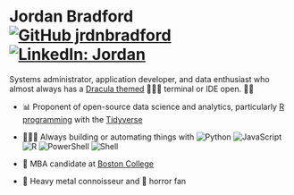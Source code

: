 # Jordan Bradford [![GitHub jrdnbradford](https://img.shields.io/github/followers/jrdnbradford?label=follow&style=social)](https://github.com/jrdnbradford) [![LinkedIn: Jordan](https://img.shields.io/badge/-Jordan-blue?style=flat-square&logo=Linkedin&logoColor=white&link=https://www.linkedin.com/in/jrdnbradford/)](https://www.linkedin.com/in/jrdnbradford/)

Systems administrator, application developer, and data enthusiast who almost always has a [Dracula themed](https://github.com/dracula/dracula-theme) 🧛🏻‍♂️ terminal or IDE open. 🤘🏼

- 📊 Proponent of open-source data science and analytics, particularly [R programming](https://www.r-project.org/) with the [Tidyverse](https://www.tidyverse.org/)

- 👨🏻‍💻 Always building or automating things with 
![Python](https://img.shields.io/badge/Python-05122A?style=flat&logo=Python)
![JavaScript](https://img.shields.io/badge/-JavaScript-05122A?style=flat&logo=javascript)
![R](https://img.shields.io/badge/R-05122A?style=flat&logo=R&logoColor=1f65b7)
![PowerShell](https://img.shields.io/badge/PowerShell-05122A?style=flat&logo=PowerShell)
![Shell](https://img.shields.io/badge/Shell-05122A?style=flat&logo=GNUBash)

- 💼 MBA candidate at [Boston College](https://www.bc.edu/)

- 🎸  Heavy metal connoisseur and 🧟 horror fan
